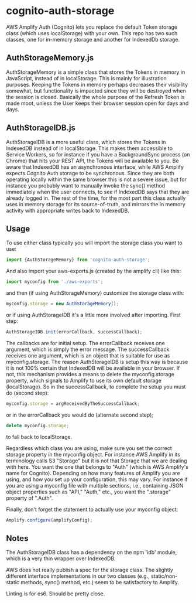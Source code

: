 # cognito-auth-storage
AWS Amplify Auth (Cognito) lets you replace the default Token storage class (which uses localStorage) with your own. This repo has two such classes, one for in-memory storage and another for IndexedDb storage.


## AuthStorageMemory.js
AuthStorageMemory is a simple class that stores the Tokens in memory in JavaScript, instead of in localStorage. This is mainly for illustration purposes. Keeping the Tokens in memory perhaps decreases their visibility somewhat, but functionality is impacted since they will be destroyed when the session is closed. Basically the whole purpose of the Refresh Token is made moot, unless the User keeps their browser session open for days and days.

## AuthStorageIDB.js
AuthStorageIDB is a more useful class, which stores the Tokens in IndexedDB instead of in localStorage. This makes them accessible to Service Workers, so for instance if you have a BackgroundSync process (on Chrome) that hits your REST API, the Tokens will be available to you. Be aware that IndexedDB has an asynchronous interface, while AWS Amplify expects Cognito Auth storage to be synchronous. Since they are both operating locally within the same browser this is not a severe issue, but for instance you probably want to manually invoke the sync() method immediately when the user connects, to see if IndexedDB says that they are already logged in. The rest of the time, for the most part this class actually uses in memory storage for its source-of-truth, and mirrors the in memory activity with appropriate writes back to IndexedDB.


## Usage
To use either class typically you will import the storage class you want to use:
```javascript
import {AuthStorageMemory} from 'cognito-auth-storage';
```

And also import your aws-exports.js (created by the amplify cli) like this:
```javascript
import myconfig from './aws-exports';
```

and then (if using AuthStorageMemory) customize the storage class with:
```javascript
myconfig.storage = new AuthStorageMemory();
```

or if using AuthStorageIDB it's a little more involved after importing. First step:
```javascript
AuthStorageIDB.init(errorCallback, successCallback);
```
The callbacks are for initial setup. The errorCallback receives one argument, which is simply the error message. The successCallback receives one argument, which is an object that is suitable for use as myconfig.storage. The reason AuthStorageIDB is setup this way is because it is not 100% certain that IndexedDB will be available in your browser. If not, this mechanism provides a means to delete the myconfig.storage property, which signals to Amplify to use its own default storage (localStorage). So in the successCallback, to complete the setup you must do (second step):
```javascript
myconfig.storage = argReceivedByTheSuccessCallback;
```
or in the errorCallback you would do (alternate second step);
```javascript
delete myconfig.storage;
```
to fall back to localStorage.

Regardless which class you are using, make sure you set the correct storage property in the myconfig object. For instance AWS Amplify in its terminology calls S3 "Storage" but it is not that Storage that we are dealing with here. You want the one that belongs to "Auth" (which is AWS Amplify's name for Cognito). Depending on how many features of Amplify you are using, and how you set up your configuration, this may vary. For instance if you are using a myconfig file with multiple sections, i.e., containing JSON object properties such as "API," "Auth," etc., you want the ".storage" property of ".Auth".

Finally, don't forget the statement to actually use your myconfig object:
```javascript
Amplify.configure(amplifyConfig);
```


## Notes
The AuthStorageIDB class has a dependency on the npm 'idb' module, which is a very thin wrapper over IndexedDB.

AWS does not really publish a spec for the storage class. The slightly different interface implementations in our two classes (e.g., static/non-static methods, sync() method, etc.) seem to be satisfactory to Amplify.

Linting is for es6. Should be pretty close.
